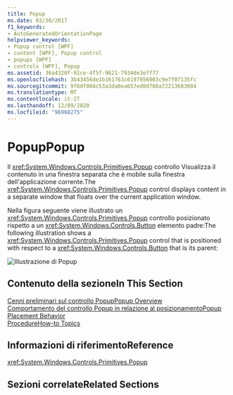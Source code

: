 ```yaml
---
title: Popup
ms.date: 03/30/2017
f1_keywords:
- AutoGeneratedOrientationPage
helpviewer_keywords:
- Popup control [WPF]
- content [WPF], Popup control
- popups [WPF]
- controls [WPF], Popup
ms.assetid: 36a4320f-91ce-4f5f-9621-7934de3eff77
ms.openlocfilehash: 3b43456de1b161763c6197956003c9e7f07135fc
ms.sourcegitcommit: 9f6df084c53a3da0ea657ed0d708a72213683084
ms.translationtype: MT
ms.contentlocale: it-IT
ms.lasthandoff: 12/09/2020
ms.locfileid: "96968275"
---
```

# <a name="popup"></a><span data-ttu-id="0e8ff-102">Popup</span><span class="sxs-lookup"><span data-stu-id="0e8ff-102">Popup</span></span>
<span data-ttu-id="0e8ff-103">Il <xref:System.Windows.Controls.Primitives.Popup> controllo Visualizza il contenuto in una finestra separata che è mobile sulla finestra dell'applicazione corrente.</span><span class="sxs-lookup"><span data-stu-id="0e8ff-103">The <xref:System.Windows.Controls.Primitives.Popup> control displays content in a separate window that floats over the current application window.</span></span>  
  
 <span data-ttu-id="0e8ff-104">Nella figura seguente viene illustrato un <xref:System.Windows.Controls.Primitives.Popup> controllo posizionato rispetto a un <xref:System.Windows.Controls.Button> elemento padre:</span><span class="sxs-lookup"><span data-stu-id="0e8ff-104">The following illustration shows a <xref:System.Windows.Controls.Primitives.Popup> control that is positioned with respect to a <xref:System.Windows.Controls.Button> that is its parent:</span></span>  
  
 ![Illustrazione di Popup](./media/popup/popup-picture-button.jpg)  
  
## <a name="in-this-section"></a><span data-ttu-id="0e8ff-106">Contenuto della sezione</span><span class="sxs-lookup"><span data-stu-id="0e8ff-106">In This Section</span></span>  
 [<span data-ttu-id="0e8ff-107">Cenni preliminari sul controllo Popup</span><span class="sxs-lookup"><span data-stu-id="0e8ff-107">Popup Overview</span></span>](popup-overview.md)  
 [<span data-ttu-id="0e8ff-108">Comportamento del controllo Popup in relazione al posizionamento</span><span class="sxs-lookup"><span data-stu-id="0e8ff-108">Popup Placement Behavior</span></span>](popup-placement-behavior.md)  
 [<span data-ttu-id="0e8ff-109">Procedure</span><span class="sxs-lookup"><span data-stu-id="0e8ff-109">How-to Topics</span></span>](popup-how-to-topics.md)  
  
## <a name="reference"></a><span data-ttu-id="0e8ff-110">Informazioni di riferimento</span><span class="sxs-lookup"><span data-stu-id="0e8ff-110">Reference</span></span>  
 <xref:System.Windows.Controls.Primitives.Popup>  
  
## <a name="related-sections"></a><span data-ttu-id="0e8ff-111">Sezioni correlate</span><span class="sxs-lookup"><span data-stu-id="0e8ff-111">Related Sections</span></span>
